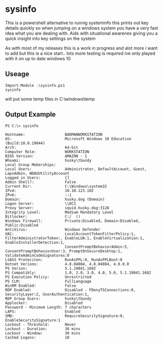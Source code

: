 # sysinfo

This is a powershell alternative to runnig systeminfo this prints out key details quickly so when jumping on a windows system you have a very fast idea what you are dealing with. Aids with situational awarenes giving you a quick insight into key settings on the system 

As with most of my releases this is a work in progress and alot more i want to add but this is a nice start..  lots more testing is required ive only played with it on up to date windows 10 

## Useage 

```
Import-Module .\sysinfo.ps1
sysinfo
```

will put some temp files in C:\windows\temp  

## Output Example 

```
PS C:\> sysinfo

Hostname:                  BADMANWORKSTATION                                                                           
OS:                        Microsoft Windows 10 Education (Build:10.0.19044)                                 
Arch:                      64-bit                                                                            
Computer Role:             WORKSTATION                                                                       
BIOS Version:              AMAZON - 1                                                                        
Whoami:                    husky\tbundy                                                                       
Local Group Meberships:                                                                                      
Local Users:               Administrator, DefaultAccount, Guest, LapsAdmin, WDAGUtilityAccount
Logged in Users:           []
Admin Shell?:              False
Current Dir:               C:\Windows\system32
IPv4:                      10.10.123.102
IPv6:                      ::1
Domain:                    husky.dog (Domain)
Logon Server:              \\DC1
Proxy Server:              squid.husky.dog:3128
Integrity Level:           Medium Mandatory Level
Bitlocker:                 C:/  ()
Windows Firewall:          Private:Disabled, Domain:Disabled, Public:Disabled
AntiVirus:                 Windows Defender
UAC:                       LocalAccountTokenFilterPolicy:1, FilterAdministratorToken:, EnableLUA:1, EnableVirtualization:1, EnableInstallerDetection:1,
                           ConsentPromptBehaviorAdmin:5, ConsentPromptBehaviorUser:3, PromptOnSecureDesktop:1, ValidateAdminCodeSignatures:0           
LSASS Proteciton:          RunAsPPL:0, RunAsPPLBoot:0
Dotnet Verions:            4.8.04084, 4.8.04084, 4.0.0.0
PS Verion:                 5.1.19041.1682
PS Compatibly:             1.0, 2.0, 3.0, 4.0, 5.0, 5.1.19041.1682
PS Execution Policy:       Unrestricted
PS CLM:                    FullLanguage
WinRM Enabled:             False
RDP Enabled:               Disabled - FDenyTSConnections:0, SecurityLayer:2, UserAuthentication:1,
RDP Group Users:           husky\tbundy
Applocker:                 Disabled
Password - Minimum Length: 7 characters
LAPS:                      Enabled
SMB:                       RequireSecuritySignature:0, EnableSecuritySignature:1
Lockout - Threshold:       Never
Lockout - Duration:        30 mins
Lockout - Window:          30 mins
Cached Logons:             10
```
